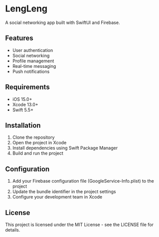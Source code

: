 # LengLeng

A social networking app built with SwiftUI and Firebase.

## Features

- User authentication
- Social networking
- Profile management
- Real-time messaging
- Push notifications

## Requirements

- iOS 15.0+
- Xcode 13.0+
- Swift 5.5+

## Installation

1. Clone the repository
2. Open the project in Xcode
3. Install dependencies using Swift Package Manager
4. Build and run the project

## Configuration

1. Add your Firebase configuration file (GoogleService-Info.plist) to the project
2. Update the bundle identifier in the project settings
3. Configure your development team in Xcode

## License

This project is licensed under the MIT License - see the LICENSE file for details. 